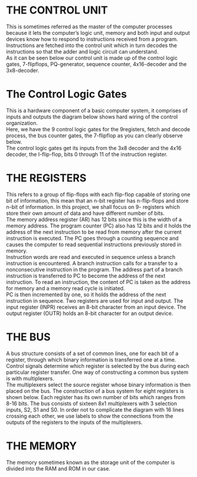 # THE CONTROL UNIT
This is sometimes referred as the master of the computer processes because it lets the computer’s logic unit,
memory and both input and output devices know how to respond to instructions received from a program.
Instructions are fetched into the control unit which in turn decodes the instructions so that the adder and logic
circuit can understand. 
<br>
As it can be seen below our control unit is made up of the control logic gates, 7-flipflops, PQ-generator, sequence
counter, 4x16-decoder and the 3x8-decoder.
<br>

# The Control Logic Gates
This is a hardware component of a basic computer system, it comprises
of inputs and outputs the diagram below shows hard wiring of the control
organization.<br>
Here, we have the 9 control logic gates for the 9registers, fetch and
decode process, the bus counter gates, the 7-flipflop as you can clearly observe
below.<br>
The control logic gates get its inputs from the 3x8 decoder and the 4x16
decoder, the I-flip-flop, bits 0 through 11 of the instruction register.
<br>

# THE REGISTERS
This refers to a group of flip-flops with each flip-flop capable of storing
one bit of information, this mean that an n-bit register has n-flip-flops and store
n-bit of information. In this project, we shall focus on 9- registers which store
their own amount of data and have different number of bits.
<br>
The memory address register (AR) has 12 bits since this is the width of a
memory address. The program counter (PC) also has 12 bits and it holds the
address of the next instruction to be read from memory after the current
instruction is executed. The PC goes through a counting sequence and causes the
computer to read sequential instructions previously stored in memory. 
<br>
Instruction words are read and executed in sequence unless a branch instruction is
encountered. A branch instruction calls for a transfer to a nonconsecutive
instruction in the program. The address part of a branch instruction is transferred
to PC to become the address of the next instruction. To read an instruction, the
content of PC is taken as the address for memory and a memory read cycle is
initiated. <br>
PC is then incremented by one, so it holds the address of the next
instruction in sequence. Two registers are used for input and output. The input
register (INPR) receives an 8-bit character from an input device. The output
register (OUTR) holds an 8-bit character for an output device.
<br>

# THE BUS
A bus structure consists of a set of common lines, one for each bit of a register,
through which binary information is transferred one at a time. Control signals
determine which register is selected by the bus during each particular register
transfer. One way of constructing a common bus system is with multiplexers. 
<br>
The multiplexers select the source register whose binary information is then placed on
the bus. The construction of a bus system for eight registers is shown below. Each
register has its own number of bits which ranges from 8-16 bits. The bus consists
of sixteen 8x1 multiplexers with 3 selection inputs, S2, S1 and S0. In order not to
complicate the diagram with 16 lines crossing each other, we use labels to show
the connections from the outputs of the registers to the inputs of the multiplexers.


# THE MEMORY
The memory sometimes known as the storage unit of the computer is divided into
the RAM and ROM in our case.